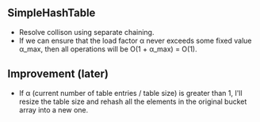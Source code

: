 ## SimpleHashTable

- Resolve collison using separate chaining.
- If we can ensure that the load factor α never exceeds some fixed value α_max, then all operations will be O(1 + α_max) = O(1).


## Improvement (later)

- If α (current number of table entries / table size) is greater than 1, I'll resize the table size and rehash all the elements in the original bucket array into a new one.

